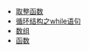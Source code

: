 
* [取整函数](https://blog.csdn.net/weixin_45770896/article/details/112389272)
* [循环结构之while语句](https://blog.csdn.net/qq_53395687/article/details/126513588)
* [数组](https://blog.csdn.net/Seven1_xwx/article/details/124062302)
* [函数](https://blog.csdn.net/wasane/article/details/119707002)
